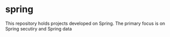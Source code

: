 # spring
This repository holds projects developed on Spring. The primary focus is on Spring secutiry and Spring data
